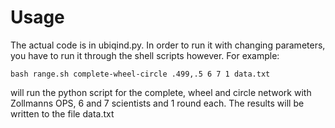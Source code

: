 # Usage

The actual code is in ubiqind.py. In order to run it with changing parameters, you have to run it through the shell scripts however. For example:

```
bash range.sh complete-wheel-circle .499,.5 6 7 1 data.txt
```

will run the python script for the complete, wheel and circle network with Zollmanns OPS, 6 and 7 scientists and 1 round each. The results will be written to the file data.txt
